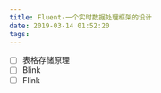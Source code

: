 ```yaml
---
title: Fluent-一个实时数据处理框架的设计
date: 2019-03-14 01:52:20
tags:
---
```



* [ ] 表格存储原理
* [ ] Blink
* [ ] Flink
